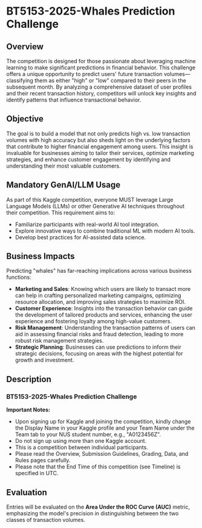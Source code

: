 # BT5153-2025-Whales Prediction Challenge

## Overview

The competition is designed for those passionate about leveraging machine learning to make significant predictions in financial behavior. This challenge offers a unique opportunity to predict users' future transaction volumes—classifying them as either "high" or "low" compared to their peers in the subsequent month. By analyzing a comprehensive dataset of user profiles and their recent transaction history, competitors will unlock key insights and identify patterns that influence transactional behavior.

## Objective

The goal is to build a model that not only predicts high vs. low transaction volumes with high accuracy but also sheds light on the underlying factors that contribute to higher financial engagement among users. This insight is invaluable for businesses aiming to tailor their services, optimize marketing strategies, and enhance customer engagement by identifying and understanding their most valuable customers.

## Mandatory GenAI/LLM Usage

As part of this Kaggle competition, everyone MUST leverage Large Language Models (LLMs) or other Generative AI techniques throughout their competition. This requirement aims to:

- Familiarize participants with real-world AI tool integration.
- Explore innovative ways to combine traditional ML with modern AI tools.
- Develop best practices for AI-assisted data science.

## Business Impacts

Predicting "whales" has far-reaching implications across various business functions:

- **Marketing and Sales**: Knowing which users are likely to transact more can help in crafting personalized marketing campaigns, optimizing resource allocation, and improving sales strategies to maximize ROI.
- **Customer Experience**: Insights into the transaction behavior can guide the development of tailored products and services, enhancing the user experience and fostering loyalty among high-value customers.
- **Risk Management**: Understanding the transaction patterns of users can aid in assessing financial risks and fraud detection, leading to more robust risk management strategies.
- **Strategic Planning**: Businesses can use predictions to inform their strategic decisions, focusing on areas with the highest potential for growth and investment.

## Description

### BT5153-2025-Whales Prediction Challenge

**Important Notes:**

- Upon signing up for Kaggle and joining the competition, kindly change the Display Name in your Kaggle profile and your Team Name under the Team tab to your NUS student number, e.g., "A0123456Z".
- Do not sign up using more than one Kaggle account.
- This is a competition between individual participants.
- Please read the Overview, Submission Guidelines, Grading, Data, and Rules pages carefully.
- Please note that the End Time of this competition (see Timeline) is specified in UTC.

## Evaluation

Entries will be evaluated on the **Area Under the ROC Curve (AUC)** metric, emphasizing the model's precision in distinguishing between the two classes of transaction volumes.
